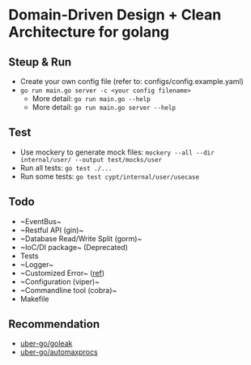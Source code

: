 # Domain-Driven Design + Clean Architecture for golang

## Steup & Run
* Create your own config file (refer to: configs/config.example.yaml)
* `go run main.go server -c <your config filename>`
  * More detail: `go run main.go --help`
  * More detail: `go run main.go server --help`

## Test
* Use mockery to generate mock files: `mockery --all --dir internal/user/ --output test/mocks/user`
* Run all tests: `go test ./...`
* Run some tests: `go test cypt/internal/user/usecase`

## Todo
* ~EventBus~
* ~Restful API (gin)~
* ~Database Read/Write Split (gorm)~
* ~IoC/DI package~ (Deprecated)
* Tests
* ~Logger~
* ~Customized Error~ ([ref](https://github.com/gohiei/go-ddd-demo/commit/11416ce5673785122497fe300e720a70e6831912))
* ~Configuration (viper)~
* ~Commandline tool (cobra)~
* Makefile

## Recommendation
* [uber-go/goleak](https://github.com/uber-go/goleak)
* [uber-go/automaxprocs](https://github.com/uber-go/automaxprocs)
